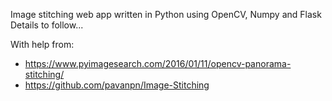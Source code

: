 Image stitching web app written in Python using OpenCV, Numpy and Flask
Details to follow...


With help from:
 - https://www.pyimagesearch.com/2016/01/11/opencv-panorama-stitching/
- https://github.com/pavanpn/Image-Stitching

